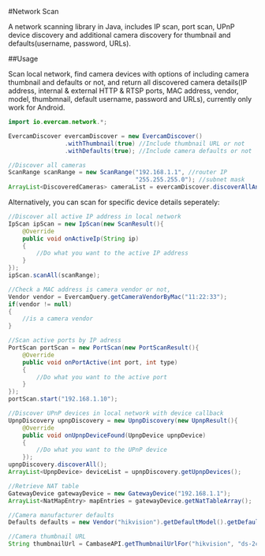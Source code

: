 #Network Scan

A network scanning library in Java, includes IP scan, port scan, UPnP device discovery and additional camera discovery for thumbnail and defaults(username, password, URLs).

##Usage

Scan local network, find camera devices with options of including camera thumbnail and defaults or not, and return all discovered camera details(IP address, internal & external HTTP & RTSP ports, MAC address, vendor, model, thumbmnail, default username, password and URLs), currently only work for Android.
```Java
import io.evercam.network.*;

EvercamDiscover evercamDiscover = new EvercamDiscover()
				.withThumbnail(true) //Include thumbnail URL or not
				.withDefaults(true); //Include camera defaults or not

//Discover all cameras
ScanRange scanRange = new ScanRange("192.168.1.1", //router IP
                                    "255.255.255.0"); //subnet mask
ArrayList<DiscoveredCameras> cameraList = evercamDiscover.discoverAllAndroid(scanRange);
```
Alternatively, you can scan for specific device details seperately:
```Java
//Discover all active IP address in local network
IpScan ipScan = new IpScan(new ScanResult(){
	@Override
	public void onActiveIp(String ip)
	{
		//Do what you want to the active IP address
	}
});
ipScan.scanAll(scanRange);

//Check a MAC address is camera vendor or not, 
Vendor vendor = EvercamQuery.getCameraVendorByMac("11:22:33");
if(vendor != null)
{
	//is a camera vendor
}

//Scan active ports by IP adress
PortScan portScan = new PortScan(new PortScanResult(){
	@Override
	public void onPortActive(int port, int type)
	{
		//Do what you want to the active port
	}
});
portScan.start("192.168.1.10");

//Discover UPnP devices in local network with device callback
UpnpDiscovery upnpDiscovery = new UpnpDiscovery(new UpnpResult(){
	@Override
	public void onUpnpDeviceFound(UpnpDevice upnpDevice)
	{
		//Do what you want to the UPnP device
	});
upnpDiscovery.discoverAll();
ArrayList<UpnpDevice> deviceList = upnpDiscovery.getUpnpDevices();

//Retrieve NAT table
GatewayDevice gatewayDevice = new GatewayDevice("192.168.1.1");
ArrayList<NatMapEntry> mapEntries = gatewayDevice.getNatTableArray();

//Camera manufacturer defaults
Defaults defaults = new Vendor("hikvision").getDefaultModel().getDefaults();

//Camera thumbnail URL
String thumbnailUrl = CambaseAPI.getThumbnailUrlFor("hikvision", "ds-2cd7164-e")
```
